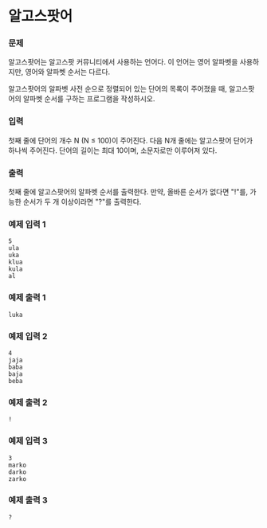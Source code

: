 # 알고스팟어

### 문제

알고스팟어는 알고스팟 커뮤니티에서 사용하는 언어다. 이 언어는 영어 알파벳을 사용하지만, 영어와 알파벳 순서는 다르다.

알고스팟어의 알파벳 사전 순으로 정렬되어 있는 단어의 목록이 주어졌을 때, 알고스팟어의 알파벳 순서를 구하는 프로그램을 작성하시오.

### 입력

첫째 줄에 단어의 개수 N (N ≤ 100)이 주어진다. 다음 N개 줄에는 알고스팟어 단어가 하나씩 주어진다. 단어의 길이는 최대 10이며, 소문자로만 이루어져 있다.

### 출력

첫째 줄에 알고스팟어의 알파벳 순서를 출력한다. 만약, 올바른 순서가 없다면 "!"를, 가능한 순서가 두 개 이상이라면 "?"를 출력한다.

### 예제 입력 1 

~~~
5
ula
uka
klua
kula
al
~~~

### 예제 출력 1 

~~~
luka
~~~

### 예제 입력 2 

~~~
4
jaja
baba
baja
beba
~~~

### 예제 출력 2 

~~~
!
~~~

### 예제 입력 3 

~~~
3
marko
darko
zarko
~~~

### 예제 출력 3 

~~~
?
~~~